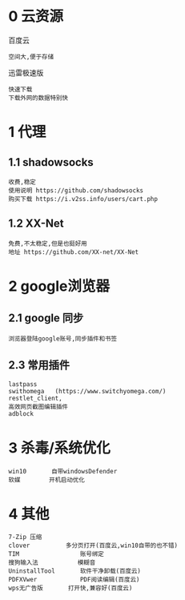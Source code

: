 
# 0 云资源

百度云

    空间大,便于存储

迅雷极速版

    快速下载
    下载外网的数据特别快
    

# 1 代理

## 1.1 shadowsocks

    收费,稳定
    使用说明 https://github.com/shadowsocks 
    购买下载 https://i.v2ss.info/users/cart.php

## 1.2 XX-Net

    免费,不太稳定,但是也挺好用
    地址 https://github.com/XX-net/XX-Net


# 2 google浏览器

## 2.1 google 同步

    浏览器登陆google账号,同步插件和书签


## 2.3 常用插件

    lastpass
    swithomega   (https://www.switchyomega.com/)
    restlet_client,
    高效网页截图编辑插件
    adblock



# 3 杀毒/系统优化

    win10       自带windowsDefender
    软媒        开机启动优化   



# 4 其他


    7-Zip 压缩
    clover          多分页打开(百度云,win10自带的也不错)
    TIM                 账号绑定
    搜狗输入法           模糊音
    UninstallTool       软件干净卸载(百度云)
    PDFXVwer            PDF阅读编辑(百度云)
    wps无广告版       打开快,兼容好(百度云)
